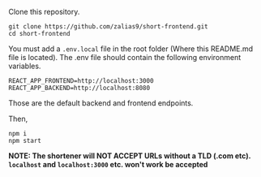 Clone this repository.

```
git clone https://github.com/zalias9/short-frontend.git
cd short-frontend
```

You must add a `.env.local` file in the root folder (Where this README.md file is located). The .env file should contain the following environment variables.

```
REACT_APP_FRONTEND=http://localhost:3000
REACT_APP_BACKEND=http://localhost:8080
```

Those are the default backend and frontend endpoints.

Then,

```
npm i
npm start
```

**NOTE: The shortener will NOT ACCEPT URLs without a TLD (.com etc). `localhost` and `localhost:3000` etc. won't work be accepted**
